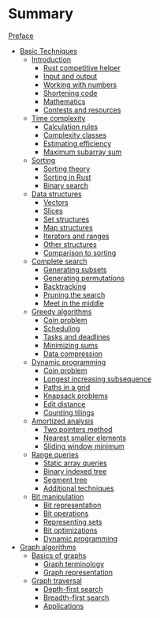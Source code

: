 # Summary

[Preface](preface.md)

- [Basic Techniques](basic_techniques.md)
    - [Introduction](introduction.md)
        - [Rust competitive helper](rust_competitive_helper.md)
        - [Input and output](input_and_output.md)
        - [Working with numbers](working_with_numbers.md)
        - [Shortening code](shortening_code.md)
        - [Mathematics](mathematics.md)
        - [Contests and resources](contests_and_resources.md)
    - [Time complexity](calculation_rules.md)
        - [Calculation rules](calculation_rules.md)
        - [Complexity classes](complexity_classes.md)
        - [Estimating efficiency](estimating_efficiency.md)
        - [Maximum subarray sum](maximum_subarray_sum.md)
    - [Sorting](sorting.md)
        - [Sorting theory](sorting_theory.md)
        - [Sorting in Rust](sorting_in_rust.md)
        - [Binary search](binary_search.md)
    - [Data structures](data_structures.md)
        - [Vectors](vectors.md)
        - [Slices](slices.md)
        - [Set structures](set_structures.md)
        - [Map structures](map_structures.md)
        - [Iterators and ranges](iterators_and_ranges.md)
        - [Other structures](other_structures.md)
        - [Comparison to sorting](comparison_to_sorting.md)
    - [Complete search](complete_search.md)
        - [Generating subsets](generating_subsets.md)
        - [Generating permutations](generating_permutation.md)
        - [Backtracking](backtracking.md)
        - [Pruning the search](pruning_the_search.md)
        - [Meet in the middle](meet_in_the_middle.md)
    - [Greedy algorithms](greedy_argorithm.md)
        - [Coin problem](coin_problem.md)
        - [Scheduling](scheduling.md)
        - [Tasks and deadlines](task_and_deadline.md)
        - [Minimizing sums](minimizing_sums.md)
        - [Data compression](data_compression.md)
    - [Dynamic programming](dynamic_programming.md)
        - [Coin problem](dynamic_coin_problem.md)
        - [Longest increasing subsequence](longest_increasing_subsequence.md)
        - [Paths in a grid](path_in_a_grid.md)
        - [Knapsack problems](knapsack_problems.md)
        - [Edit distance](edit_distance.md)
        - [Counting tilings](counting_titlings.md)
    - [Amortized analysis](amortized_analysis.md)
        - [Two pointers method](two_pointers_method.md)
        - [Nearest smaller elements](nearest_smaller_element.md)
        - [Sliding window minimum](sliding_window_minimum.md)
    - [Range queries](range_queries.md)
        - [Static array queries](static_array_queries.md)
        - [Binary indexed tree](binary_indexed_tree.md)
        - [Segment tree](segment_tree.md)
        - [Additional techniques](additional_techniques.md)
    - [Bit manipulation](bit_manipulation.md)
        - [ Bit representation](bit_representation.md)
        - [ Bit operations](bit_operations.md)
        - [ Representing sets](representing_sets.md)
        - [ Bit optimizations](bit_optimizations.md)
        - [ Dynamic programming](dyn_programming.md)
- [Graph algorithms](graph_algorithm.md)
    - [Basics of graphs](basic_of_graph.md)
        - [ Graph terminology](graph_terminology.md)
        - [ Graph representation](graph_representation.md)
    - [Graph traversal](graph_traversal.md)
        - [ Depth-first search](depth_first_search.md)
        - [ Breadth-first search](breadth_first_search.md)
        - [ Applications](applications.md)
<!--     - [Shortest paths](README.md) -->
<!--         - [Bellman–Ford algorithm](README.md) -->
<!--         - [Dijkstra’s algorithm](README.md) -->
<!--         - [Floyd–Warshall algorithm](README.md) -->
<!--     - [Tree algorithms](README.md) -->
<!--         - [Tree traversal](README.md) -->
<!--         - [Diameter](README.md) -->
<!--         - [All longest paths](README.md) -->
<!--         - [Binary trees](README.md) -->
<!--     - [Spanning trees](README.md) -->
<!--         - [Kruskal’s algorithm](README.md) -->
<!--         - [Union-find structure](README.md) -->
<!--         - [Prim’s algorithm](README.md) -->
<!--     - [Directed graphs](README.md) -->
<!--         - [Topological sorting](README.md) -->
<!--         - [Dynamic programming](README.md) -->
<!--         - [Successor paths](README.md) -->
<!--         - [Cycle detection](README.md) -->
<!--     - [Strong connectivity](README.md) -->
<!--         - [Kosaraju’s algorithm](README.md) -->
<!--         - [2SAT problem](README.md) -->
<!--     - [Tree queries](README.md) -->
<!--         - [Finding ancestors](README.md) -->
<!--         - [Subtrees and paths](README.md) -->
<!--         - [Lowest common ancestor](README.md) -->
<!--         - [Offline algorithms](README.md) -->
<!--     - [Paths and circuits](README.md) -->
<!--         - [Eulerian paths](README.md) -->
<!--         - [Hamiltonian paths](README.md) -->
<!--         - [De Bruijn sequences](README.md) -->
<!--         - [Knight’s tours](README.md) -->
<!--     - [Flows and cuts](README.md) -->
<!--         - [Ford–Fulkerson algorithm](README.md) -->
<!--         - [Disjoint paths](README.md) -->
<!--         - [Maximum matchings](README.md) -->
<!--         - [Path covers](README.md) -->
<!-- - [Advanced topics](README.md) -->
<!--     - [Number theory](README.md) -->
<!--         - [Primes and factors](README.md) -->
<!--         - [Modular arithmetic](README.md) -->
<!--         - [Solving equations](README.md) -->
<!--         - [Other results](README.md) -->
<!--     - [Combinatorics](README.md) -->
<!--         - [Binomial coefficients](README.md) -->
<!--         - [Catalan numbers](README.md) -->
<!--         - [Inclusion-exclusion](README.md) -->
<!--         - [Burnside’s lemma](README.md) -->
<!--         - [Cayley’s formula](README.md) -->
<!--     - [Matrices](README.md) -->
<!--         - [Operations](README.md) -->
<!--         - [Linear recurrences](README.md) -->
<!--         - [Graphs and matrices](README.md) -->
<!--     - [Probability](README.md) -->
<!--         - [Calculation](README.md) -->
<!--         - [Events](README.md) -->
<!--         - [Random variables](README.md) -->
<!--         - [Markov chains](README.md) -->
<!--         - [Randomized algorithms](README.md) -->
<!--     - [Game theory](README.md) -->
<!--         - [Game states](README.md) -->
<!--         - [Nim game](README.md) -->
<!--         - [Sprague–Grundy theorem](README.md) -->
<!--     - [String algorithms](README.md) -->
<!--         - [String terminology](README.md) -->
<!--         - [Trie structure](README.md) -->
<!--         - [String hashing](README.md) -->
<!--         - [Z-algorithm](README.md) -->
<!--     - [Square root algorithms](README.md) -->
<!--         - [Combining algorithms](README.md) -->
<!--         - [Integer partitions](README.md) -->
<!--         - [Mo’s algorithm](README.md) -->
<!--     - [Segment trees revisited](README.md) -->
<!--         - [Lazy propagation](README.md) -->
<!--         - [Dynamic trees](README.md) -->
<!--         - [Data structures](README.md) -->
<!--         - [Two-dimensionality](README.md) -->
<!--     - [Geometry](README.md) -->
<!--         - [Complex numbers](README.md) -->
<!--         - [Points and lines](README.md) -->
<!--         - [Polygon area](README.md) -->
<!--         - [Distance functions](README.md) -->
<!--     - [Sweep line algorithms](README.md) -->
<!--         - [Intersection points](README.md) -->
<!--         - [Closest pair problem](README.md) -->
<!--         - [Convex hull problem](README.md) -->

